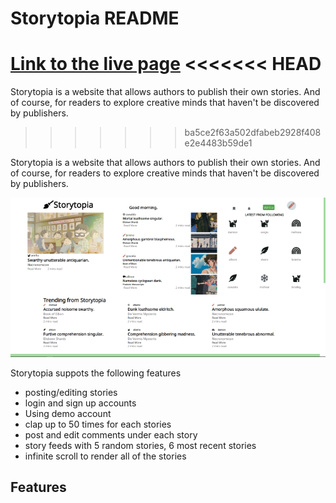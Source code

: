 # Storytopia README

[Link to the live page](https://storytopia.herokuapp.com/#/)
<<<<<<< HEAD
=======

Storytopia is a website that allows authors to publish their own stories. And of course, for readers to explore creative minds that haven't be discovered by publishers.

> > > > > > > ba5ce2f63a502dfabeb2928f408e2e4483b59de1

Storytopia is a website that allows authors to publish their own stories. And of course, for readers to explore creative minds that haven't be discovered by publishers.

![main page](https://github.com/atlasneiko/Storytopia/blob/master/app/assets/images/mainpage.png)

Storytopia suppots the following features

- posting/editing stories
- login and sign up accounts
- Using demo account
- clap up to 50 times for each stories
- post and edit comments under each story
- story feeds with 5 random stories, 6 most recent stories
- infinite scroll to render all of the stories

## Features
